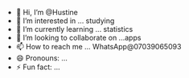 - 👋 Hi, I’m @Hustine
- 👀 I’m interested in ... studying 
- 🌱 I’m currently learning ... statistics 
- 💞️ I’m looking to collaborate on ...apps
- 📫 How to reach me ... WhatsApp@07039065093
- 😄 Pronouns: ...
- ⚡ Fun fact: ...

<!---
Hustine/Hustine is a ✨ special ✨ repository because its `README.md` (this file) appears on your GitHub profile.
You can click the Preview link to take a look at your changes.
--->
